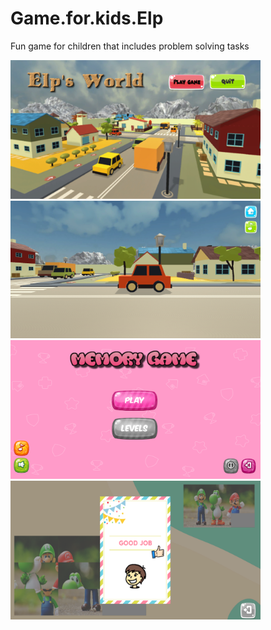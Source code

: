 # Game.for.kids.Elp
Fun game for children that includes problem solving tasks

<img src="images/elpmain.PNG" width="400">
<img src="images/town.PNG" width="400">
<img src="images/memorymain.PNG" width="400">
<img src="images/othergame.PNG" width="400">
